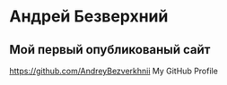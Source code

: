 # Андрей Безверхний
## Мой первый опубликованый сайт
https://github.com/AndreyBezverkhnii My GitHub Profile
